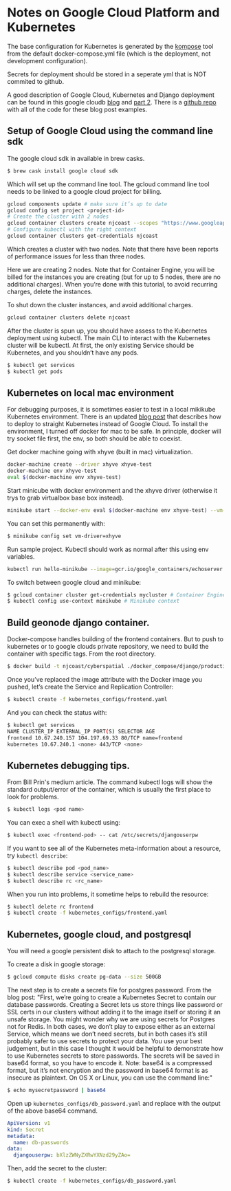 # Notes on Google Cloud Platform and Kubernetes

The base configuration for Kubernetes is generated by the [kompose](http://kompose.io/) tool from the default docker-compose.yml file (which is the deployment, not development configuration).

Secrets for deployment should be stored in a seperate yml that is NOT commited to github.

A good description of Google Cloud, Kubernetes and Django deployment can be found in this google cloudb [blog](https://medium.com/google-cloud/deploying-django-postgres-redis-containers-to-kubernetes-9ee28e7a146) and [part 2](https://medium.com/google-cloud/deploying-django-postgres-and-redis-containers-to-kubernetes-part-2-b287f7970a33). There is a [github repo](https://github.com/waprin/kubernetes_django_postgres_redis) with all of the code for these blog post examples.

## Setup of Google Cloud using the command line sdk
The google cloud sdk in available in brew casks.
```bash
$ brew cask install google cloud sdk
```

Which will set up the command line tool. The gcloud command line tool needs to be linked to a google cloud project for billing.
```bash
gcloud components update # make sure it’s up to date
gcloud config set project <project-id>
# Create the cluster with 2 nodes
gcloud container clusters create njcoast --scopes "https://www.googleapis.com/auth/userinfo.email","cloud-platform" --num-nodes 2
# Configure kubectl with the right context
gcloud container clusters get-credentials njcoast
```

Which creates a cluster with two nodes. Note that there have been reports of performance issues for less than three nodes.

Here we are creating 2 nodes. Note that for Container Engine, you will be billed for the instances you are creating (but for up to 5 nodes, there are no additional charges).
When you’re done with this tutorial, to avoid recurring charges, delete the instances.

To shut down the cluster instances, and avoid additional charges.
```bash
gcloud container clusters delete njcoast
```

After the cluster is spun up, you should have assess to the Kubernetes deployment using kubectl. The main CLI to interact with the Kubernetes cluster will be kubectl. At first, the only existing Service should be Kubernetes, and you shouldn’t have any pods.
```bash
$ kubectl get services
$ kubectl get pods
```


## Kubernetes on local mac environment
For debugging purposes, it is sometimes easier to test in a local mikikube Kubernetes environment. There is an updated [blog post](https://medium.com/google-cloud/local-django-on-kubernetes-with-minikube-89f5ad100378) that describes how to deploy to straight Kubernetes instead of Google Cloud. To install the environment, I turned off docker for mac to be safe. In principle, docker will try socket file first, the env, so both should be able to coexist.

Get docker machine going with xhyve (built in mac) virtualization.
```bash
docker-machine create --driver xhyve xhyve-test
docker-machine env xhyve-test
eval $(docker-machine env xhyve-test)
```

Start minicube with docker environment and the xhyve driver (otherwise it trys to grab virtualbox base box instead).
```bash
minikube start --docker-env eval $(docker-machine env xhyve-test) --vm-driver=xhyve
```

You can set this permanently with:
```bash
$ minikube config set vm-driver=xhyve
```


Run sample project. Kubectl should work as normal after this using env variables.
```bash
kubectl run hello-minikube --image=gcr.io/google_containers/echoserver:1.4 --port=8080
```


To switch between google cloud and minikube:

```bash
$ gcloud container cluster get-credentials mycluster # Container Engine context
$ kubectl config use-context minikube # Minikube context
```

## Build geonode django container.

Docker-compose handles building of the frontend containers. But to push to kubernetes or to google clouds private repository, we need to build the container with specific tags. From the root directory.

```bash
$ docker build -t njcoast/cyberspatial ./docker_compose/django/production/
```

Once you’ve replaced the image attribute with the Docker image you pushed, let’s create the Service and Replication Controller:
```bash
$ kubectl create -f kubernetes_configs/frontend.yaml
```


And you can check the status with:

```bash
$ kubectl get services
NAME CLUSTER_IP EXTERNAL_IP PORT(S) SELECTOR AGE
frontend 10.67.240.157 104.197.69.33 80/TCP name=frontend
kubernetes 10.67.240.1 <none> 443/TCP <none>
```


## Kubernetes debugging tips.

From Bill Prin's medium article.
The command kubectl logs will show the standard output/error of the container, which is usually the first place to look for problems.

```bash
$ kubectl logs <pod name>
```

You can exec a shell with kubectl using:
```bash
$ kubectl exec <frontend-pod> -- cat /etc/secrets/djangouserpw
```

If you want to see all of the Kubernetes meta-information about a resource, try `kubectl describe`:

```bash
$ kubectl describe pod <pod_name>
$ kubectl describe service <service_name>
$ kubectl describe rc <rc_name>
```

When you run into problems, it sometime helps to rebuild the resource:

```bash
$ kubectl delete rc frontend
$ kubectl create -f kubernetes_configs/frontend.yaml
```

## Kubernetes, google cloud, and postgresql
You will need a google persistent disk to attach to the postgresql storage.

To create a disk in google storage:
```bash
$ gcloud compute disks create pg-data --size 500GB
```

The next step is to create a secrets file for postgres password. From the blog post:
"First, we’re going to create a Kubernetes Secret to contain our database passwords. Creating a Secret lets us store things like password or SSL certs in our clusters without adding it to the image itself or storing it an unsafe storage. You might wonder why we are using secrets for Postgres not for Redis. In both cases, we don’t play to expose either as an external Service, which means we don’t need secrets, but in both cases it’s still probably safer to use secrets to protect your data. You use your best judgement, but in this case I thought it would be helpful to demonstrate how to use Kubernetes secrets to store passwords. The secrets will be saved in base64 format, so you have to encode it. Note: base64 is a compressed format, but it’s not encryption and the password in base64 format is as insecure as plaintext. On OS X or Linux, you can use the command line:"

```bash
$ echo mysecretpassword | base64
```

Open up `kubernetes_configs/db_password.yaml` and replace <your-base64-encoded-pw-here> with the output of the above base64 command.

```yaml
ApiVersion: v1
kind: Secret
metadata:
  name: db-passwords
data:
  djangouserpw: bXlzZWNyZXRwYXNzd29yZAo=
```

Then, add the secret to the cluster:

```bash
$ kubectl create -f kubernetes_configs/db_password.yaml
```


